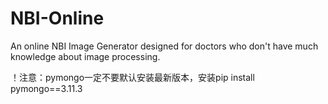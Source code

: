# NBI-Online
An online NBI Image Generator designed for doctors who don't have much knowledge about image processing.

！注意：pymongo一定不要默认安装最新版本，安装pip install pymongo==3.11.3
